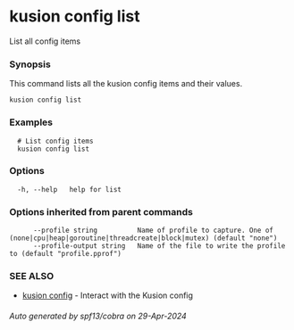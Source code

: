 # kusion config list

List all config items

### Synopsis

This command lists all the kusion config items and their values.

```
kusion config list
```

### Examples

```
  # List config items
  kusion config list
```

### Options

```
  -h, --help   help for list
```

### Options inherited from parent commands

```
      --profile string          Name of profile to capture. One of (none|cpu|heap|goroutine|threadcreate|block|mutex) (default "none")
      --profile-output string   Name of the file to write the profile to (default "profile.pprof")
```

### SEE ALSO

* [kusion config](kusion-config.md)	 - Interact with the Kusion config

###### Auto generated by spf13/cobra on 29-Apr-2024

